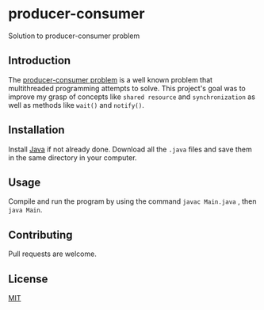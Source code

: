 # producer-consumer
Solution to producer-consumer problem

## Introduction
The [producer-consumer problem](https://en.wikipedia.org/wiki/Producer%E2%80%93consumer_problem) is a well known problem that multithreaded programming attempts to solve. This project's goal was to improve my grasp of concepts like ```shared resource``` and ```synchronization``` as well as methods like ```wait()``` and ```notify()```.

## Installation
Install [Java](https://java.com/en/download/help/download_options.html) if not already done. Download all the ```.java``` files and save them in the same directory in your computer.

## Usage
Compile and run the program by using the command ```javac Main.java``` , then ```java Main```.

## Contributing
Pull requests are welcome.

## License
[MIT](https://opensource.org/licenses/MIT)
